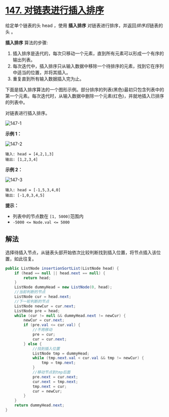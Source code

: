 # [147. 对链表进行插入排序](https://leetcode.cn/problems/insertion-sort-list/)

给定单个链表的头 head ，使用 **插入排序** 对链表进行排序，并返回*排序后*链表的头 。

**插入排序** 算法的步骤:

1. 插入排序是迭代的，每次只移动一个元素，直到所有元素可以形成一个有序的输出列表。
2. 每次迭代中，插入排序只从输入数据中移除一个待排序的元素，找到它在序列中适当的位置，并将其插入。
3. 重复直到所有输入数据插入完为止。

下面是插入排序算法的一个图形示例。部分排序的列表(黑色)最初只包含列表中的第一个元素。每次迭代时，从输入数据中删除一个元素(红色)，并就地插入已排序的列表中。

对链表进行插入排序。

![147-1](https://raw.githubusercontent.com/Traserve/traserve.github.io/main/_posts/algorithm/images/147-1.gif)

**示例 1：**

![147-2](https://raw.githubusercontent.com/Traserve/traserve.github.io/main/_posts/algorithm/images/147-2.jpg)

```
输入: head = [4,2,1,3]
输出: [1,2,3,4]
```

**示例 2：**

![147-3](https://raw.githubusercontent.com/Traserve/traserve.github.io/main/_posts/algorithm/images/147-3.jpg)

```
输入: head = [-1,5,3,4,0]
输出: [-1,0,3,4,5]
```

**提示：**

- 列表中的节点数在 `[1, 5000]`范围内
- `-5000 <= Node.val <= 5000`

## 解法

选择待插入节点，从链表头部开始依次比较判断找到插入位置，将节点插入该位置，如此往复。

```java
public ListNode insertionSortList(ListNode head) {
    if (head == null || head.next == null) {
        return head;
    }
    ListNode dummyHead = new ListNode(0, head);
    //当前判断的节点
    ListNode cur = head.next;
    //下一轮判断的节点
    ListNode newCur = cur.next;
    ListNode pre = head;
    while (cur != null && dummyHead.next != newCur) {
        newCur = cur.next;
        if (pre.val <= cur.val) {
            //不用移动
            pre = cur;
            cur = cur.next;
        } else {
            //找到插入位置
            ListNode tmp = dummyHead;
            while (tmp.next.val < cur.val && tmp != newCur) {
                tmp = tmp.next;
            }
            //移动节点到tmp后面
            pre.next = cur.next;
            cur.next = tmp.next;
            tmp.next = cur;
            cur = newCur;
        }
    }
    return dummyHead.next;
}
```

